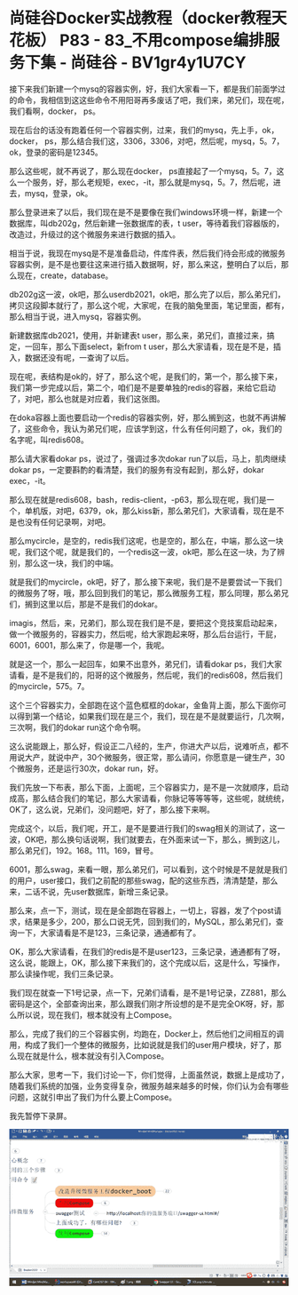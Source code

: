 # 尚硅谷Docker实战教程（docker教程天花板） P83 - 83_不用compose编排服务下集 - 尚硅谷 - BV1gr4y1U7CY

接下来我们新建一个mysq的容器实例，好，我们大家看一下，都是我们前面学过的命令，我相信到这这些命令不用阳哥再多废话了吧，我们来，弟兄们，现在呢，我们看啊，docker， ps。

现在后台的话没有跑着任何一个容器实例，过来，我们的mysq，先上手，ok，docker， ps，那么结合我们这，3306，3306，对吧，然后呢，mysq，5。7，ok，登录的密码是12345。

那么这些呢，就不再说了，那么现在docker， ps直接起了一个mysq，5。7，这么一个服务，好，那么老规矩，exec，-it，那么就是mysq，5。7，然后呢，进去，mysq，登录，ok。

那么登录进来了以后，我们现在是不是要像在我们windows环境一样，新建一个数据库，叫db202g，然后新建一张数据库的表，t user，等待着我们容器版的，改造过，升级过的这个微服务来进行数据的插入。

相当于说，我现在mysq是不是准备启动，件库件表，然后我们待会形成的微服务容器实例，是不是也要往这来进行插入数据啊，好，那么来这，整明白了以后，那么现在，create，database。

db202g这一波，ok吧，那么userdb2021，ok吧，那么完了以后，那么弟兄们，拷贝这段脚本就行了，那么这个呢，大家呢，在我的脑兔里面，笔记里面，都有，那么相当于说，进入mysq，容器实例。

新建数据库db2021，使用，并新建表t user，那么来，弟兄们，直接过来，搞定，一回车，那么下面select，新from t user，那么大家请看，现在是不是，插入，数据还没有呢，一查询了以后。

现在呢，表结构是ok的，好了，那么这个呢，是我们的，第一个，那么接下来，我们第一步完成以后，第二个，咱们是不是要单独的redis的容器，来给它启动了，对吧，那么也就是对应着，我们这张图。

在doka容器上面也要启动一个redis的容器实例，好，那么搁到这，也就不再讲解了，这些命令，我认为弟兄们呢，应该学到这，什么有任何问题了，ok，我们的名字呢，叫redis608。

那么请大家看dokar ps，说过了，强调过多次dokar run了以后，马上，肌肉继续dokar ps，一定要斟酌的看清楚，我们的服务有没有起到，那么好，dokar exec，-it。

那么现在就是redis608，bash，redis-client，-p63，那么现在呢，我们是一个，单机版，对吧，6379，ok，那么kiss新，那么弟兄们，大家请看，现在是不是也没有任何记录啊，对吧。

那么mycircle，是空的，redis我们这呢，也是空的，那么在，中端，那么这一块呢，我们这个呢，就是我们的，一个redis这一波，ok吧，那么在这一块，为了辨别，那么这一块，我们的中端。

就是我们的mycircle，ok吧，好了，那么接下来呢，我们是不是要尝试一下我们的微服务了呀，哦，那么回到我们的笔记，那么微服务工程，那么同理，那么弟兄们，搁到这里以后，那是不是我们的dokar。

imagis，然后，来，兄弟们，那么现在我们是不是，要把这个竞技案启动起来，做一个微服务的，容器实力，然后呢，给大家跑起来呀，那么后台运行，干屁，6001，6001，那么来了，你是哪一个，我呢。

就是这一个，那么一起回车，如果不出意外，弟兄们，请看dokar ps，我们大家请看，是不是我们的，阳哥的这个微服务，然后呢，我们的redis608，然后我们的mycircle，575。7。

这个三个容器实力，全部跑在这个蓝色框框的dokar，金鱼背上面，那么下面你可以得到第一个结论，如果我们现在是三个，我们，现在是不是就要运行，几次啊，三次啊，我们的dokar run这个命令啊。

这么说能跟上，那么好，假设正二八经的，生产，你进大产以后，说难听点，都不用说大产，就说中产，30个微服务，很正常，那么请问，你愿意是一键生产，30个微服务，还是运行30次，dokar run，好。

我们先放一下布表，那么下面，上面呢，三个容器实力，是不是一次就顺序，启动成高，那么结合我们的笔记，那么大家请看，你脉记等等等等，这些呢，就统统，OK了，这么说，兄弟们，没问题吧，好了，那么接下来啊。

完成这个，以后，我们呢，开工，是不是要进行我们的swag相关的测试了，这一波，OK吧，那么换句话说啊，我们就要去，在外面来试一下，那么，搁到这儿，那么弟兄们，192。168。111。169，冒号。

6001，那么swag，来看一眼，那么弟兄们，可以看到，这个时候是不是就是我们的用户，user接口，我们之前配的那些swag，配的这些东西，清清楚楚，那么来，二话不说，先user数据库，新增三条记录。

那么来，点一下，测试，现在是全部跑在容器上，一切上，容器，发了个post请求，结果是多少，200，那么口说无凭，回到我们的，MySQL，那么弟兄们，查询一下，大家请看是不是123，三条记录，通通都有了。

OK，那么大家请看，在我们的redis是不是user123，三条记录，通通都有了呀，这么说，能跟上，OK，那么接下来我们的，这个完成以后，这是什么，写操作，那么读操作呢，我们三条记录。

我们现在就查一下1号记录，点一下，兄弟们请看，是不是1号记录，ZZ881，那么密码是这个，全部查询出来，那么跟我们刚才所设想的是不是完全OK呀，好，那么所以说，现在我们，根本就没有上Compose。

那么，完成了我们的三个容器实例，均跑在，Docker上，然后他们之间相互的调用，构成了我们一个整体的微服务，比如说就是我们的user用户模块，好了，那么现在就是什么，根本就没有引入Compose。

那么大家，思考一下，我们讨论一下，你们觉得，上面虽然说，数据上是成功了，随着我们系统的加强，业务变得复杂，微服务越来越多的时候，你们认为会有哪些问题，这就引申出了我们为什么要上Compose。

我先暂停下录屏。

![](img/a3f14bcb6308a78ce808bbe6275b0129_1.png)